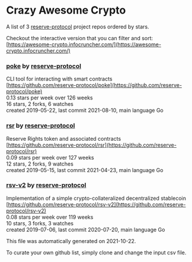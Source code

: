# Crazy Awesome Crypto
A list of 3 [reserve-protocol](https://github.com/reserve-protocol) project repos ordered by stars.  

Checkout the interactive version that you can filter and sort: 
[https://awesome-crypto.infocruncher.com/](https://awesome-crypto.infocruncher.com/)  


### [poke](https://github.com/reserve-protocol/poke) by [reserve-protocol](https://github.com/reserve-protocol)  
CLI tool for interacting with smart contracts  
[https://github.com/reserve-protocol/poke](https://github.com/reserve-protocol/poke)  
0.13 stars per week over 126 weeks  
16 stars, 2 forks, 6 watches  
created 2019-05-22, last commit 2021-08-10, main language Go  


### [rsr](https://github.com/reserve-protocol/rsr) by [reserve-protocol](https://github.com/reserve-protocol)  
Reserve Rights token and associated contracts  
[https://github.com/reserve-protocol/rsr](https://github.com/reserve-protocol/rsr)  
0.09 stars per week over 127 weeks  
12 stars, 2 forks, 9 watches  
created 2019-05-15, last commit 2021-04-23, main language Go  


### [rsv-v2](https://github.com/reserve-protocol/rsv-v2) by [reserve-protocol](https://github.com/reserve-protocol)  
Implementation of a simple crypto-collateralized decentralized stablecoin  
[https://github.com/reserve-protocol/rsv-v2](https://github.com/reserve-protocol/rsv-v2)  
0.08 stars per week over 119 weeks  
10 stars, 3 forks, 3 watches  
created 2019-07-06, last commit 2020-07-20, main language Go  


This file was automatically generated on 2021-10-22.  

To curate your own github list, simply clone and change the input csv file.  